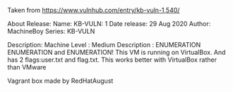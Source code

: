 Taken from https://www.vulnhub.com/entry/kb-vuln-1,540/ 

About Release:
    Name: KB-VULN: 1
    Date release: 29 Aug 2020
    Author: MachineBoy
    Series: KB-VULN

Description:
    Machine Level : Medium
    Description : ENUMERATION ENUMERATION and ENUMERATION! This VM is running on VirtualBox. And has 2 flags:user.txt and flag.txt.
    This works better with VirtualBox rather than VMware

Vagrant box made by RedHatAugust

